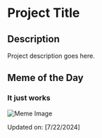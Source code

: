 # Project Title

## Description

Project description goes here.

## Meme of the Day

### It just works
![Meme Image](https://i.redd.it/mkslmgf5vndd1.png)

Updated on: [7/22/2024]